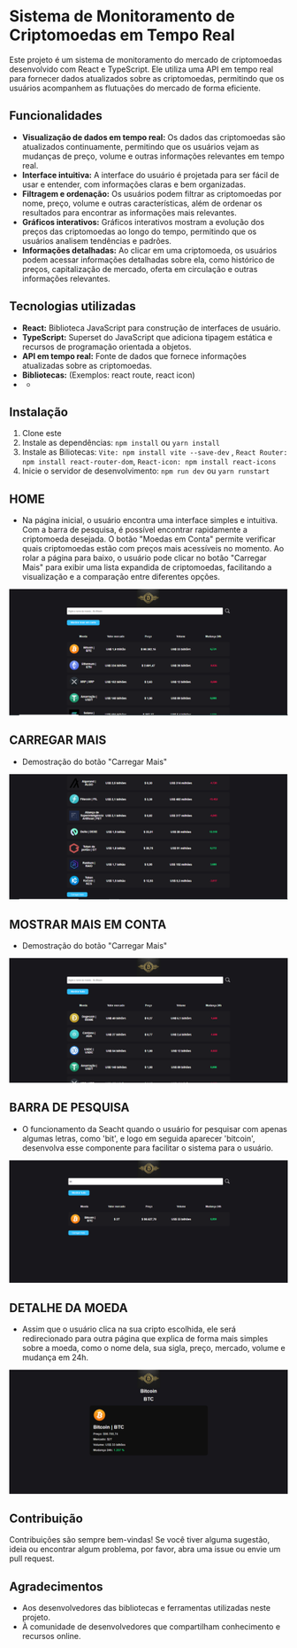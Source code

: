 # Sistema de Monitoramento de Criptomoedas em Tempo Real

Este projeto é um sistema de monitoramento do mercado de criptomoedas desenvolvido com React e TypeScript. Ele utiliza uma API em tempo real para fornecer dados atualizados sobre as criptomoedas, permitindo que os usuários acompanhem as flutuações do mercado de forma eficiente.

## Funcionalidades

- **Visualização de dados em tempo real:** Os dados das criptomoedas são atualizados continuamente, permitindo que os usuários vejam as mudanças de preço, volume e outras informações relevantes em tempo real.
- **Interface intuitiva:** A interface do usuário é projetada para ser fácil de usar e entender, com informações claras e bem organizadas.
- **Filtragem e ordenação:** Os usuários podem filtrar as criptomoedas por nome, preço, volume e outras características, além de ordenar os resultados para encontrar as informações mais relevantes.
- **Gráficos interativos:** Gráficos interativos mostram a evolução dos preços das criptomoedas ao longo do tempo, permitindo que os usuários analisem tendências e padrões.
- **Informações detalhadas:** Ao clicar em uma criptomoeda, os usuários podem acessar informações detalhadas sobre ela, como histórico de preços, capitalização de mercado, oferta em circulação e outras informações relevantes.

## Tecnologias utilizadas

- **React:** Biblioteca JavaScript para construção de interfaces de usuário.
- **TypeScript:** Superset do JavaScript que adiciona tipagem estática e recursos de programação orientada a objetos.
- **API em tempo real:** Fonte de dados que fornece informações atualizadas sobre as criptomoedas.
- **Bibliotecas:** (Exemplos: react route, react icon)
- *

## Instalação

1. Clone este 
2. Instale as dependências: `npm install` ou `yarn install`
3. Instale as Biliotecas: `Vite: npm install vite --save-dev` ,  `React Router: npm install react-router-dom`, `React-icon: npm install react-icons`
3. Inicie o servidor de desenvolvimento: `npm run dev` ou `yarn runstart`

## HOME

- Na página inicial, o usuário encontra uma interface simples e intuitiva. Com a barra de pesquisa, é possível encontrar rapidamente a criptomoeda desejada. O botão "Moedas em Conta" permite verificar quais criptomoedas estão com preços mais acessíveis no momento. Ao rolar a página para baixo, o usuário pode clicar no botão "Carregar Mais" para exibir uma lista expandida de criptomoedas, facilitando a visualização e a comparação entre diferentes opções.

![GIF do projeto](/public/Principal.png)

## CARREGAR MAIS

- Demostração do botão "Carregar Mais"

![GIF do projeto](/public/carregarmais.png)

## MOSTRAR MAIS EM CONTA

- Demostração do botão "Carregar Mais"

![GIF do projeto](/public/mostrar.png)

## BARRA DE PESQUISA

- O funcionamento da Seacht quando o usuário for pesquisar com apenas algumas letras, como 'bit', e logo em seguida aparecer 'bitcoin', desenvolva esse componente para facilitar o sistema para o usuário.
 
![GIF do projeto](/public/seacht.png)

## DETALHE DA MOEDA

- Assim que o usuário clica na sua cripto escolhida, ele será redirecionado para outra página que explica de forma mais simples sobre a moeda, como o nome dela, sua sigla, preço, mercado, volume e mudança em 24h.
 
![GIF do projeto](/public/detail.png)

## Contribuição

Contribuições são sempre bem-vindas! Se você tiver alguma sugestão, ideia ou encontrar algum problema, por favor, abra uma issue ou envie um pull request.


## Agradecimentos

- Aos desenvolvedores das bibliotecas e ferramentas utilizadas neste projeto.
- À comunidade de desenvolvedores que compartilham conhecimento e recursos online.

